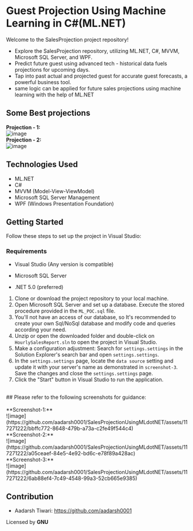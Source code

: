 # Guest Projection Using Machine Learning in C#(ML.NET) <br>
Welcome to the SalesProjection project repository! <br>
- Explore the SalesProjection repository, utilizing ML.NET, C#, MVVM, Microsoft SQL Server, and WPF. <br>
- Predict future guest using advanced tech - historical data fuels projections for upcoming days. <br>
- Tap into past actual and projected guest for accurate guest forecasts, a powerful business tool. <br>
- same logic can be applied for future sales projections using machine learning with the help of ML.NET
     <br>     
## Some Best projections
  **Projection - 1:** <br>
  ![image](https://github.com/aadarsh0001/SalesProjectionUsingMLdotNET/assets/117271222/99c01e95-2589-4327-a251-d14faf9cf387)
  <br> 
  **Projection - 2:** <br>
  ![image](https://github.com/aadarsh0001/SalesProjectionUsingMLdotNET/assets/117271222/183f597d-77d8-4a69-b6f6-b2a804b567f7)
    <br>

## Technologies Used

- ML.NET
- C#
- MVVM (Model-View-ViewModel)
- Microsoft SQL Server Management
- WPF (Windows Presentation Foundation)

## Getting Started

Follow these steps to set up the project in Visual Studio:

### Requirements

- Visual Studio (Any version is compatible)     <br>

- Microsoft SQL Server     <br>

- .NET 5.0 (preferred)     <br>

1. Clone or download the project repository to your local machine.
2. Open Microsoft SQL Server and set up a database. Execute the stored procedure provided in the `ML_POC.sql` file.
3. You'll not have an access of our database, so It's recommended to create your own Sql/NoSql database and modify code and queries according your need.
4. Unzip or open the downloaded folder and double-click on `HourlySalesReport.sln` to open the project in Visual Studio.
5. Make a configuration adjustment: Search for `settings.settings` in the Solution Explorer's search bar and open `settings.settings`.
6. In the `settings.settings` page, locate the `data source` setting and update it with your server's name as demonstrated in `screenshot-3`. Save the changes and close the `settings.settings` page.
7. Click the "Start" button in Visual Studio to run the application.
<br> 
## Please refer to the following screenshots for guidance:
<br> <br>
    **Screenshot-1:** <br>
    ![image](https://github.com/aadarsh0001/SalesProjectionUsingMLdotNET/assets/117271222/bbffc772-8648-479b-a73a-c2fe49f544c4)
    <br> 
    **Screenshot-2:** <br>
    ![image](https://github.com/aadarsh0001/SalesProjectionUsingMLdotNET/assets/117271222/a05ceaef-84e5-4e92-bd6c-e78f89a428ac)
    <br> 
    **Screenshot-3:**<br>
    ![image](https://github.com/aadarsh0001/SalesProjectionUsingMLdotNET/assets/117271222/6ab88ef4-7c49-4548-99a3-52cb665e9385)
    <br> 

## Contribution

- Aadarsh Tiwari: https://github.com/aadarsh0001

Licensed by **GNU**
